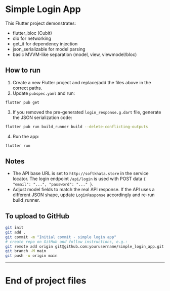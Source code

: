 # Simple Login App

This Flutter project demonstrates:
- flutter_bloc (Cubit)
- dio for networking
- get_it for dependency injection
- json_serializable for model parsing
- basic MVVM-like separation (model, view, viewmodel/bloc)

## How to run
1. Create a new Flutter project and replace/add the files above in the correct paths.
2. Update `pubspec.yaml` and run:

```bash
flutter pub get
```

3. If you removed the pre-generated `login_response.g.dart` file, generate the JSON serialization code:

```bash
flutter pub run build_runner build --delete-conflicting-outputs
```

4. Run the app:

```bash
flutter run
```

## Notes
- The API base URL is set to `http://softkhata.store` in the service locator. The login endpoint `/api/login` is used with POST data `{ "email": "...", "password": "..." }`.
- Adjust model fields to match the real API response. If the API uses a different JSON shape, update `LoginResponse` accordingly and re-run build_runner.

## To upload to GitHub
```bash
git init
git add .
git commit -m "Initial commit - simple login app"
# create repo on GitHub and follow instructions, e.g.:
git remote add origin git@github.com:yourusername/simple_login_app.git
git branch -M main
git push -u origin main
```

---

# End of project files


